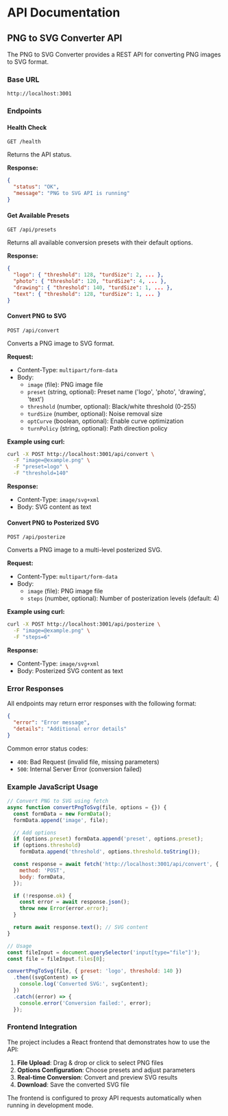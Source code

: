# API Documentation

## PNG to SVG Converter API

The PNG to SVG Converter provides a REST API for converting PNG images to SVG format.

### Base URL

```
http://localhost:3001
```

### Endpoints

#### Health Check

```http
GET /health
```

Returns the API status.

**Response:**

```json
{
  "status": "OK",
  "message": "PNG to SVG API is running"
}
```

#### Get Available Presets

```http
GET /api/presets
```

Returns all available conversion presets with their default options.

**Response:**

```json
{
  "logo": { "threshold": 128, "turdSize": 2, ... },
  "photo": { "threshold": 120, "turdSize": 4, ... },
  "drawing": { "threshold": 140, "turdSize": 1, ... },
  "text": { "threshold": 128, "turdSize": 1, ... }
}
```

#### Convert PNG to SVG

```http
POST /api/convert
```

Converts a PNG image to SVG format.

**Request:**

- Content-Type: `multipart/form-data`
- Body:
  - `image` (file): PNG image file
  - `preset` (string, optional): Preset name ('logo', 'photo', 'drawing', 'text')
  - `threshold` (number, optional): Black/white threshold (0-255)
  - `turdSize` (number, optional): Noise removal size
  - `optCurve` (boolean, optional): Enable curve optimization
  - `turnPolicy` (string, optional): Path direction policy

**Example using curl:**

```bash
curl -X POST http://localhost:3001/api/convert \
  -F "image=@example.png" \
  -F "preset=logo" \
  -F "threshold=140"
```

**Response:**

- Content-Type: `image/svg+xml`
- Body: SVG content as text

#### Convert PNG to Posterized SVG

```http
POST /api/posterize
```

Converts a PNG image to a multi-level posterized SVG.

**Request:**

- Content-Type: `multipart/form-data`
- Body:
  - `image` (file): PNG image file
  - `steps` (number, optional): Number of posterization levels (default: 4)

**Example using curl:**

```bash
curl -X POST http://localhost:3001/api/posterize \
  -F "image=@example.png" \
  -F "steps=6"
```

**Response:**

- Content-Type: `image/svg+xml`
- Body: Posterized SVG content as text

### Error Responses

All endpoints may return error responses with the following format:

```json
{
  "error": "Error message",
  "details": "Additional error details"
}
```

Common error status codes:

- `400`: Bad Request (invalid file, missing parameters)
- `500`: Internal Server Error (conversion failed)

### Example JavaScript Usage

```javascript
// Convert PNG to SVG using fetch
async function convertPngToSvg(file, options = {}) {
  const formData = new FormData();
  formData.append('image', file);

  // Add options
  if (options.preset) formData.append('preset', options.preset);
  if (options.threshold)
    formData.append('threshold', options.threshold.toString());

  const response = await fetch('http://localhost:3001/api/convert', {
    method: 'POST',
    body: formData,
  });

  if (!response.ok) {
    const error = await response.json();
    throw new Error(error.error);
  }

  return await response.text(); // SVG content
}

// Usage
const fileInput = document.querySelector('input[type="file"]');
const file = fileInput.files[0];

convertPngToSvg(file, { preset: 'logo', threshold: 140 })
  .then((svgContent) => {
    console.log('Converted SVG:', svgContent);
  })
  .catch((error) => {
    console.error('Conversion failed:', error);
  });
```

### Frontend Integration

The project includes a React frontend that demonstrates how to use the API:

1. **File Upload**: Drag & drop or click to select PNG files
2. **Options Configuration**: Choose presets and adjust parameters
3. **Real-time Conversion**: Convert and preview SVG results
4. **Download**: Save the converted SVG file

The frontend is configured to proxy API requests automatically when running in development mode.
